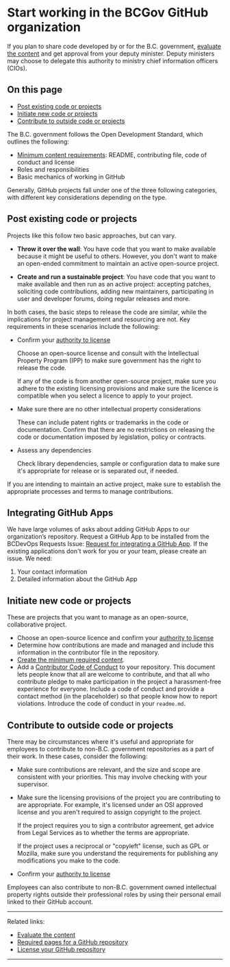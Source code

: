 # Start working in the BCGov GitHub organization

If you plan to share code developed by or for the B.C. government, [evaluate the content](evaluate-open-source-content.md) and get approval from your deputy minister. Deputy ministers may choose to delegate this authority to ministry chief information officers (CIOs).

## On this page

- [Post existing code or projects](#post-existing-code-or-projects)
- [Initiate new code or projects](#initiate-new-code-or-projects)
- [Contribute to outside code or projects](#contribute-to-outside-code-or-projects)

The B.C. government follows the Open Development Standard, which outlines the following:

* [Minimum content requirements](required-pages-for-github-repository.md): README, contributing file, code of conduct and license
* Roles and responsibilities
* Basic mechanics of working in GitHub

Generally, GitHub projects fall under one of the three following categories, with different key considerations depending on the type.

## Post existing code or projects

Projects like this follow two basic approaches, but can vary.

* **Throw it over the wall**: You have code that you want to make available because it might be useful to others. However, you don't want to make an open-ended commitment to maintain an active open-source project.

* **Create and run a sustainable project**: You have code that you want to make available and then run as an active project: accepting patches, soliciting code contributions, adding new maintainers, participating in user and developer forums, doing regular releases and more.

In both cases, the basic steps to release the code are similar, while the implications for project management and resourcing are not. Key requirements in these scenarios include the following:

- Confirm your [authority to license](license-your-github-repository.md)

	Choose an open-source license and consult with the Intellectual Property Program (IPP) to make sure government has the right to release the code.

	If any of the code is from another open-source project, make sure you adhere to the existing licensing provisions and make sure the licence is compatible when you select a licence to apply to your project.

- Make sure there are no other intellectual property considerations

	These can include patent rights or trademarks in the code or documentation. Confirm that there are no restrictions on releasing the code or documentation imposed by legislation, policy or contracts.

- Assess any dependencies

	Check library dependencies, sample or configuration data to make sure it's appropriate for release or is separated out, if needed.

If you are intending to maintain an active project, make sure to establish the appropriate processes and terms to manage contributions.

## Integrating GitHub Apps

We have large volumes of asks about adding GitHub Apps to our organization’s repository. Request a GitHub App to be installed from the BCDevOps Requests Issue: [Request for integrating a GitHub App](https://citz-do.atlassian.net/servicedesk/customer/portal/2/group/9/create/10).
If the existing applications don't work for you or your team, please create an issue. We need: 

1. Your contact information 
1. Detailed information about the GitHub App


## Initiate new code or projects

These are projects that you want to manage as an open-source, collaborative project.

- Choose an open-source licence and confirm your [authority to license](license-your-github-repository.md)
- Determine how contributions are made and managed and include this information in the contributor file in the repository.
- [Create the minimum required content](required-pages-for-github-repository.md).
- Add a [Contributor Code of Conduct](http://contributor-covenant.org/) to your repository. This document lets people know that all are welcome to contribute, and that all who contribute pledge to make participation in the project a harassment-free experience for everyone. Include a code of conduct and provide a contact method (in the placeholder) so that people know how to report violations. Introduce the code of conduct in your `readme.md`.

## Contribute to outside code or projects

There may be circumstances where it's useful and appropriate for employees to contribute to non-B.C. government repositories as a part of their work. In these cases, consider the following:

- Make sure contributions are relevant, and the size and scope are consistent with your priorities. This may involve checking with your supervisor.
- Make sure the licensing provisions of the project you are contributing to are appropriate. For example, it's licensed under an OSI approved license and you aren't required to assign copyright to the project.

	If the project requires you to sign a contributor agreement, get advice from Legal Services as to whether the terms are appropriate.

	If the project uses a reciprocal or "copyleft" license, such as GPL or Mozilla, make sure you understand the requirements for publishing any modifications you make to the code.

- Confirm your [authority to license](license-your-github-repository.md)

Employees can also contribute to non-B.C. government owned intellectual property rights outside their professional roles by using their personal email linked to their GitHub account.

---
Related links:

* [Evaluate the content](evaluate-open-source-content.md)
* [Required pages for a GitHub repository](required-pages-for-github-repository.md)
* [License your GitHub repository](license-your-github-repository.md)

---
